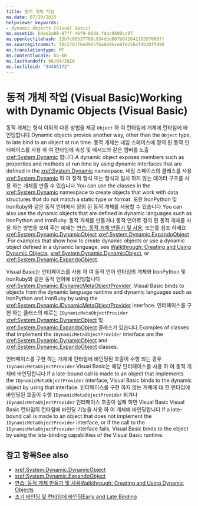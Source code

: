 ```yaml
---
title: 동적 개체 작업
ms.date: 07/20/2015
helpviewer_keywords:
- dynamic objects [Visual Basic]
ms.assetid: bdee2a00-07ff-46f9-86dd-fdac9b99cc97
ms.openlocfilehash: 13b7c80537700c934dbb807b0f264218357088ff
ms.sourcegitcommit: f8c270376ed905f6a8896ce0fe25b4f4b38ff498
ms.translationtype: MT
ms.contentlocale: ko-KR
ms.lasthandoff: 06/04/2020
ms.locfileid: "84405172"
---
```

# <a name="working-with-dynamic-objects-visual-basic"></a><span data-ttu-id="951af-102">동적 개체 작업 (Visual Basic)</span><span class="sxs-lookup"><span data-stu-id="951af-102">Working with Dynamic Objects (Visual Basic)</span></span>
<span data-ttu-id="951af-103">동적 개체는 형식 이외의 다른 방법을 제공 `Object` 하 여 런타임에 개체에 런타임에 바인딩합니다.</span><span class="sxs-lookup"><span data-stu-id="951af-103">Dynamic objects provide another way, other than the `Object` type, to late bind to an object at run time.</span></span> <span data-ttu-id="951af-104">동적 개체는 네임 스페이스에 정의 된 동적 인터페이스를 사용 하 여 런타임에 속성 및 메서드와 같은 멤버를 노출 <xref:System.Dynamic> 합니다.</span><span class="sxs-lookup"><span data-stu-id="951af-104">A dynamic object exposes members such as properties and methods at run time by using dynamic interfaces that are defined in the <xref:System.Dynamic> namespace.</span></span> <span data-ttu-id="951af-105">네임 스페이스의 클래스를 사용 <xref:System.Dynamic> 하 여 정적 형식 또는 형식과 일치 하지 않는 데이터 구조를 사용 하는 개체를 만들 수 있습니다.</span><span class="sxs-lookup"><span data-stu-id="951af-105">You can use the classes in the <xref:System.Dynamic> namespace to create objects that work with data structures that do not match a static type or format.</span></span> <span data-ttu-id="951af-106">또한 IronPython 및 IronRuby와 같은 동적 언어에서 정의 된 동적 개체를 사용할 수 있습니다.</span><span class="sxs-lookup"><span data-stu-id="951af-106">You can also use the dynamic objects that are defined in dynamic languages such as IronPython and IronRuby.</span></span> <span data-ttu-id="951af-107">동적 개체를 만들거나 동적 언어로 정의 된 동적 개체를 사용 하는 방법을 보여 주는 예제는 [연습: 동적 개체 만들기 및 사용](../../../../csharp/programming-guide/types/walkthrough-creating-and-using-dynamic-objects.md), 또는를 참조 하세요 <xref:System.Dynamic.DynamicObject> <xref:System.Dynamic.ExpandoObject> .</span><span class="sxs-lookup"><span data-stu-id="951af-107">For examples that show how to create dynamic objects or use a dynamic object defined in a dynamic language, see [Walkthrough: Creating and Using Dynamic Objects](../../../../csharp/programming-guide/types/walkthrough-creating-and-using-dynamic-objects.md), <xref:System.Dynamic.DynamicObject>, or <xref:System.Dynamic.ExpandoObject>.</span></span>  
  
 <span data-ttu-id="951af-108">Visual Basic는 인터페이스를 사용 하 여 동적 언어 런타임의 개체와 IronPython 및 IronRuby와 같은 동적 언어에 바인딩합니다 <xref:System.Dynamic.IDynamicMetaObjectProvider> .</span><span class="sxs-lookup"><span data-stu-id="951af-108">Visual Basic binds to objects from the dynamic language runtime and dynamic languages such as IronPython and IronRuby by using the <xref:System.Dynamic.IDynamicMetaObjectProvider> interface.</span></span> <span data-ttu-id="951af-109">인터페이스를 구현 하는 클래스의 예로는 `IDynamicMetaObjectProvider` <xref:System.Dynamic.DynamicObject> 및 <xref:System.Dynamic.ExpandoObject> 클래스가 있습니다.</span><span class="sxs-lookup"><span data-stu-id="951af-109">Examples of classes that implement the `IDynamicMetaObjectProvider` interface are the <xref:System.Dynamic.DynamicObject> and <xref:System.Dynamic.ExpandoObject> classes.</span></span>  
  
 <span data-ttu-id="951af-110">인터페이스를 구현 하는 개체에 런타임에 바인딩된 호출이 수행 되는 경우 `IDynamicMetaObjectProvider` Visual Basic는 해당 인터페이스를 사용 하 여 동적 개체에 바인딩합니다.</span><span class="sxs-lookup"><span data-stu-id="951af-110">If a late-bound call is made to an object that implements the `IDynamicMetaObjectProvider` interface, Visual Basic binds to the dynamic object by using that interface.</span></span> <span data-ttu-id="951af-111">인터페이스를 구현 하지 않는 개체에 대 한 런타임에 바인딩된 호출이 수행 `IDynamicMetaObjectProvider` 되거나 `IDynamicMetaObjectProvider` 인터페이스 호출이 실패 하면 Visual Basic Visual Basic 런타임의 런타임에 바인딩 기능을 사용 하 여 개체에 바인딩합니다.</span><span class="sxs-lookup"><span data-stu-id="951af-111">If a late-bound call is made to an object that does not implement the `IDynamicMetaObjectProvider` interface, or if the call to the `IDynamicMetaObjectProvider` interface fails, Visual Basic binds to the object by using the late-binding capabilities of the Visual Basic runtime.</span></span>  
  
## <a name="see-also"></a><span data-ttu-id="951af-112">참고 항목</span><span class="sxs-lookup"><span data-stu-id="951af-112">See also</span></span>

- <xref:System.Dynamic.DynamicObject>
- <xref:System.Dynamic.ExpandoObject>
- [<span data-ttu-id="951af-113">연습: 동적 개체 만들기 및 사용</span><span class="sxs-lookup"><span data-stu-id="951af-113">Walkthrough: Creating and Using Dynamic Objects</span></span>](../../../../csharp/programming-guide/types/walkthrough-creating-and-using-dynamic-objects.md)
- [<span data-ttu-id="951af-114">초기 바인딩 및 런타임에 바인딩</span><span class="sxs-lookup"><span data-stu-id="951af-114">Early and Late Binding</span></span>](index.md)

